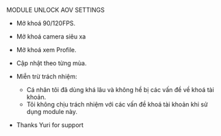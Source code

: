 MODULE UNLOCK AOV SETTINGS
- Mở khoá 90/120FPS.
- Mở khoá camera siêu xa
- Mở khoá xem Profile.
- Cập nhật theo từng mùa.
  
- Miễn trừ trách nhiệm:
  - Cá nhân tôi đã dùng khá lâu và không hề bị các vấn đề về khoá tài khoản.
  - Tôi không chịu trách nhiệm với các vấn đề khoá tài khoản khi sử dụng module này.
 
- Thanks Yuri for support

